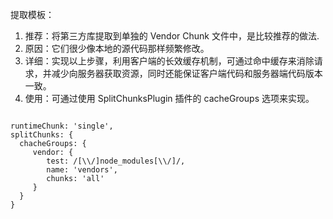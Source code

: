 提取模板：

01. 推荐：将第三方库提取到单独的 Vendor Chunk 文件中，是比较推荐的做法.
02. 原因：它们很少像本地的源代码那样频繁修改。
03. 详细：实现以上步骤，利用客户端的长效缓存机制，可通过命中缓存来消除请求，并减少向服务器获取资源，同时还能保证客户端代码和服务器端代码版本一致。 
04. 使用：可通过使用 SplitChunksPlugin 插件的 cacheGroups 选项来实现。

```

runtimeChunk: 'single',
splitChunks: {
  chacheGroups: {
     vendor: {
        test: /[\\/]node_modules[\\/]/,
        name: 'vendors',
        chunks: 'all'
     }
  }
}

```